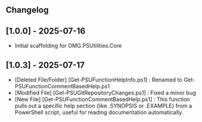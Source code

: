 ## Changelog

## [1.0.0] - 2025-07-16
- Initial scaffolding for OMG.PSUtilities.Core


## [1.0.3] - 2025-07-17
- [Deleted File/Folder] [Get-PSUFunctionHelpInfo.ps1] : Renamed to Get-PSUFunctionCommentBasedHelp.ps1
- [Modified File] [Get-PSUGitRepositoryChanges.ps1] : Fixed a minor bug
- [New File] [Get-PSUFunctionCommentBasedHelp.ps1] : This function pulls out a specific help section (like .SYNOPSIS or .EXAMPLE) from a PowerShell script, useful for reading documentation automatically.
